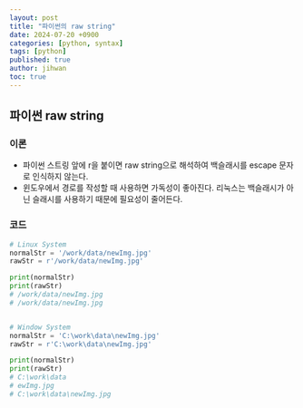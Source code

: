 ```yaml
---
layout: post
title: "파이썬의 raw string"
date: 2024-07-20 +0900
categories: [python, syntax]
tags: [python]
published: true
author: jihwan
toc: true
---
```


## 파이썬 raw string

### 이론
- 파이썬 스트링 앞에 r을 붙이면 raw string으로 해석하여 백슬래시를 escape 문자로 인식하지 않는다. 
- 윈도우에서 경로를 작성할 때 사용하면 가독성이 좋아진다. 리눅스는 백슬래시가 아닌 슬래시를 사용하기 때문에 필요성이 줄어든다.

### 코드
```python
# Linux System
normalStr = '/work/data/newImg.jpg'
rawStr = r'/work/data/newImg.jpg'

print(normalStr)     
print(rawStr)
# /work/data/newImg.jpg
# /work/data/newImg.jpg


# Window System
normalStr = 'C:\work\data\newImg.jpg'
rawStr = r'C:\work\data\newImg.jpg'

print(normalStr)
print(rawStr)
# C:\work\data
# ewImg.jpg
# C:\work\data\newImg.jpg
```
